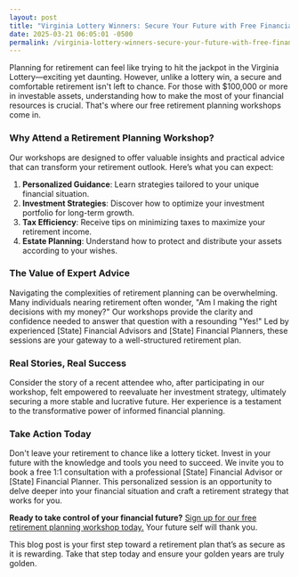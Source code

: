 ```yaml
---
layout: post
title: "Virginia Lottery Winners: Secure Your Future with Free Financial Workshops"
date: 2025-03-21 06:05:01 -0500
permalink: /virginia-lottery-winners-secure-your-future-with-free-financial-workshops/
---
```



Planning for retirement can feel like trying to hit the jackpot in the Virginia Lottery—exciting yet daunting. However, unlike a lottery win, a secure and comfortable retirement isn't left to chance. For those with $100,000 or more in investable assets, understanding how to make the most of your financial resources is crucial. That's where our free retirement planning workshops come in.

### Why Attend a Retirement Planning Workshop?

Our workshops are designed to offer valuable insights and practical advice that can transform your retirement outlook. Here’s what you can expect:

1. **Personalized Guidance**: Learn strategies tailored to your unique financial situation.
2. **Investment Strategies**: Discover how to optimize your investment portfolio for long-term growth.
3. **Tax Efficiency**: Receive tips on minimizing taxes to maximize your retirement income.
4. **Estate Planning**: Understand how to protect and distribute your assets according to your wishes.

### The Value of Expert Advice

Navigating the complexities of retirement planning can be overwhelming. Many individuals nearing retirement often wonder, "Am I making the right decisions with my money?" Our workshops provide the clarity and confidence needed to answer that question with a resounding "Yes!" Led by experienced [State] Financial Advisors and [State] Financial Planners, these sessions are your gateway to a well-structured retirement plan.

### Real Stories, Real Success

Consider the story of a recent attendee who, after participating in our workshop, felt empowered to reevaluate her investment strategy, ultimately securing a more stable and lucrative future. Her experience is a testament to the transformative power of informed financial planning. 

### Take Action Today

Don't leave your retirement to chance like a lottery ticket. Invest in your future with the knowledge and tools you need to succeed. We invite you to book a free 1:1 consultation with a professional [State] Financial Advisor or [State] Financial Planner. This personalized session is an opportunity to delve deeper into your financial situation and craft a retirement strategy that works for you.

**Ready to take control of your financial future?** [Sign up for our free retirement planning workshop today.](https://workshopsforretirement.com) Your future self will thank you.

This blog post is your first step toward a retirement plan that’s as secure as it is rewarding. Take that step today and ensure your golden years are truly golden.